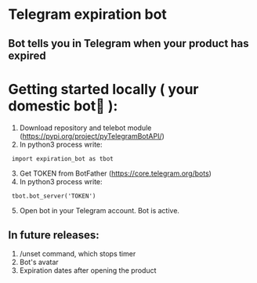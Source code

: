 # Telegram expiration bot
## Bot tells you in Telegram when your product has expired

<h1> Getting started locally ( your domestic bot🤖 ): </h1>

1. Download repository and telebot module (https://pypi.org/project/pyTelegramBotAPI/)
2. In python3 process write:
<pre><code> import expiration_bot as tbot </code></pre>

3. Get TOKEN from BotFather (https://core.telegram.org/bots)
4. In python3 process write:
<pre><code> tbot.bot_server('TOKEN') </code></pre>

5. Open bot in your Telegram account. Bot is active.

<h2> In future releases: </h2>

1. /unset command, which stops timer
2. Bot's avatar
3. Expiration dates after opening the product

